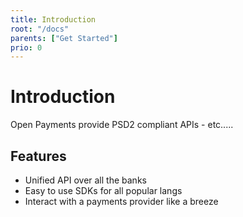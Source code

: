 ```yaml
---
title: Introduction
root: "/docs"
parents: ["Get Started"]
prio: 0
---
```

# Introduction

Open Payments provide PSD2 compliant APIs - etc.....

## Features
* Unified API over all the banks
* Easy to use SDKs for all popular langs
* Interact with a payments provider like a breeze